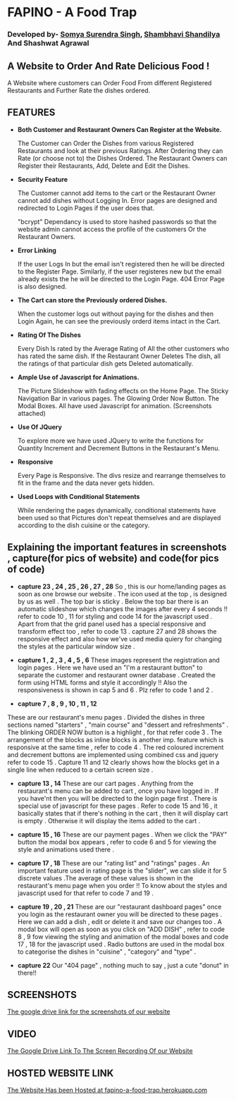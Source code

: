 # FAPINO - A Food Trap
### Developed by- [Somya Surendra Singh](https://github.com/tend2infinity), [Shambhavi Shandilya](https://github.com/savi-1311) And Shashwat Agrawal

## A Website to Order And Rate Delicious Food !

A Website where customers can Order Food From different Registered Restaurants and Further Rate the dishes ordered.

## FEATURES

* __Both Customer and Restaurant Owners Can Register at the Website.__
  
  The Customer can Order the Dishes from various Registered Restaurants and look at their previous Ratings. After Ordering they can Rate   (or choose not to) the Dishes Ordered.
  The Restaurant Owners can Register their Restaurants, Add, Delete and Edit the Dishes.
* __Security Feature__

  The Customer cannot add items to the cart or the Restaurant Owner cannot add dishes without Logging In. Error pages are designed and
  redirected to Login Pages if the user does that.
  
  "bcrypt" Dependancy is used to store hashed passwords so that the website admin cannot access the profile of the customers Or the 
  Restaurant Owners.
* __Error Linking__

  If the user Logs In but the email isn't registered then he will be directed to the Register Page. Similarly, if the user registeres
  new but the email already exists the he will be directed to the Login Page. 404 Error Page is also designed.
* __The Cart can store the Previously ordered Dishes.__
  
  When the customer logs out without paying for the dishes and then Login Again, he can see the previously orderd items intact in the     Cart.
* __Rating Of The Dishes__

  Every Dish Is rated by the Average Rating of All the other customers who has rated the same dish. If the Restaurant Owner Deletes The   dish, all the ratings of that particular dish gets Deleted automatically. 
* __Ample Use of Javascript for Animations.__
  
  The Picture Slideshow with fading effects on the Home Page. The Sticky Navigation Bar in various pages. The Glowing Order Now Button.   The Modal Boxes. All have used Javascript for animation. (Screenshots attached)
* __Use Of JQuery__
  
  To explore more we have used JQuery to write the functions for Quantity Increment and Decrement Buttons in the Restaurant's Menu.
* __Responsive__
  
  Every Page is Responsive. The divs resize and rearrange themselves to fit in the frame and the data never gets hidden.
* __Used Loops with Conditional Statements__

  While rendering the pages dynamically, conditional statements have been used so that Pictures don't repeat themselves and are
  displayed according to the dish cuisine or the category.
 
 ## Explaining the important features in screenshots , capture(for pics of website) and code(for pics of code)
 * __capture 23 , 24 , 25 , 26 , 27 , 28__
 So , this is our home/landing pages as soon as one browse our website . The icon used at the top , is designed by us as well . The top bar is sticky . Below the top bar there is an automatic slideshow which changes the images after every 4 seconds !! refer to code 10 , 11 for styling and code 14 for the javascript used . Apart from that the grid panel used has a special responsive and transform effect too , refer to code 13 . capture 27 and 28 shows the responsive effect and also how we've used media quiery for changing the styles at the particular window size .

* __capture 1 , 2 , 3 , 4 , 5 , 6__
 These images represent the registration and login pages . Here we have used an "I'm a restaurant button" to separate the customer and restaurant owner database .
 Created the form using HTML forms and style it accordingly !! Also the responsiveness is shown in cap 5 and 6 . Plz refer to code 1 and 2 .
 
 * __capture 7 , 8 , 9 , 10 , 11 , 12__
 
 These are our restaurant's menu pages . Divided the dishes in three sections named "starters" , "main course" and "dessert and refreshments" . The blinking ORDER NOW button is a highlight , for that refer code 3 .
 The arrangement of the blocks as inline blocks is another imp. feature which is responsive at the same time , refer to code 4 .
 The red coloured increment and decrement buttons are implemented using combined css and jquery refer to code 15 .
 Capture 11 and 12 clearly shows how the blocks get in a single line when reduced to a certain screen size .
 
  * __capture 13 , 14__
  These are our cart pages . Anything from the restaurant's menu can be added to cart , once you have logged in . If you have'nt then you will be directed to the login page first . There is special use of javascript for these pages . Refer to code 15 and 16 , it basically states that if there's nothing in the cart , then it will display cart is empty . Otherwise it will display the items added to the cart .
 
 * __capture 15 , 16__ 
 These are our payment pages . When we click the "PAY" button the modal box appears , refer to code 6 and 5 for viewing the style and animations used there .
 
 * __capture 17 , 18__
 These are our "rating list" and "ratings" pages . An important feature used in rating page is the "slider", we can slide it for 5 discrete values .The average of these values is shown in the restaurant's menu page when you order !! To know about the styles and javascript used for that refer to code 7 and 19 . 
 
  * __capture 19 , 20 , 21__
  These are our "restaurant dashboard pages" once you login as the restaurant owner you will be directed to these pages . Here we can add a dish , edit or delete it and save our changes too . A modal box will open as soon as you click on "ADD DISH" , refer to code 8 , 9 fow viewing the styling and animation of the modal boxes and code 17 , 18 for the javascript used . Radio buttons are used in the modal box to categorise the dishes in "cuisine" , "category" and "type" .
  
   * __capture 22__
   Our "404 page" , nothing much to say , just a cute "donut" in there!!
  
  
  
 
 


## SCREENSHOTS

[The google drive link for the screenshots of our website](https://drive.google.com/open?id=17782eS9Xgofwu29rQbjFghPzAkMWEixo)

## VIDEO

[The Google Drive Link To The Screen Recording Of our Website](https://drive.google.com/file/d/15G2w_xc2_BVsiRkq8aw02WN4KvLo2n7o/view?usp=sharing)

## HOSTED WEBSITE LINK

[The Website Has been Hosted at fapino-a-food-trap.herokuapp.com](http://fapino-a-food-trap.herokuapp.com/)


